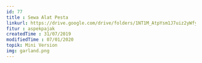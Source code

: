 ```yaml
---
id: 77
title : Sewa Alat Pesta
linkurl: https://drive.google.com/drive/folders/1NT1M_AtpYsm1J7uiz2yWfye_03GPU0Yz?usp=sharing
fitur : aspekpajak
createdTime : 31/07/2019
modifiedTime : 07/01/2020
topik: Mini Version
img: garland.png
---
```


